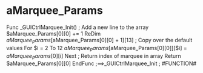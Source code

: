 # aMarquee_Params
Func _GUICtrlMarquee_Init()      ; Add a new line to the array     $aMarquee_Params[0][0] += 1     ReDim $aMarquee_Params[$aMarquee_Params[0][0] + 1][13]     ; Copy over the default values     For $i = 2 To 12         $aMarquee_Params[$aMarquee_Params[0][0]][$i] = $aMarquee_Params[0][$i]     Next     ; Return index of marquee in array     Return $aMarquee_Params[0][0]  EndFunc   ;==>_GUICtrlMarquee_Init  ; #FUNCTION# 
